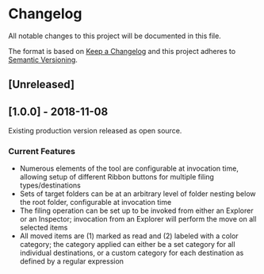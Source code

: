 # Changelog
All notable changes to this project will be documented in this file.

The format is based on [Keep a Changelog](http://keepachangelog.com/en/1.0.0/)
and this project adheres to [Semantic Versioning](http://semver.org/spec/v2.0.0.html).

## [Unreleased]

## [1.0.0] - 2018-11-08

Existing production version released as open source.

### Current Features

 * Numerous elements of the tool are configurable at invocation time,
   allowing setup of different Ribbon buttons for multiple filing
   types/destinations
 * Sets of target folders can be at an arbitrary level of folder nesting
   below the root folder, configurable at invocation time
 * The filing operation can be set up to be invoked from either an Explorer
   or an Inspector; invocation from an Explorer will perform the move on
   all selected items
 * All moved items are (1) marked as read and (2) labeled with a color category;
   the category applied can either be a set category for all individual destinations,
   or a custom category for each destination as defined by a regular expression


